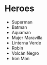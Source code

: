 # Heroes

* Superman
* Batman
* Aquaman
* Mujer Maravilla
* Linterna Verde
* Robin
* Volcán Negro
* Iron Man
